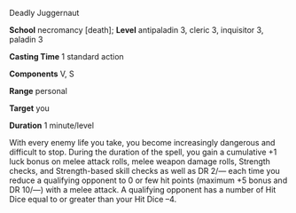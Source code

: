 Deadly Juggernaut

**School** necromancy [death]; **Level** antipaladin 3, cleric 3, inquisitor 3, paladin 3

**Casting Time** 1 standard action

**Components** V, S

**Range** personal

**Target** you

**Duration** 1 minute/level

With every enemy life you take, you become increasingly dangerous and difficult to stop. During the duration of the spell, you gain a cumulative +1 luck bonus on melee attack rolls, melee weapon damage rolls, Strength checks, and Strength-based skill checks as well as DR 2/— each time you reduce a qualifying opponent to 0 or few hit points (maximum +5 bonus and DR 10/—) with a melee attack. A qualifying opponent has a number of Hit Dice equal to or greater than your Hit Dice –4.


